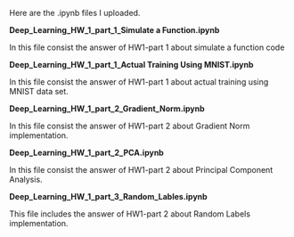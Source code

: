 Here are the .ipynb files I uploaded. 

<strong>Deep_Learning_HW_1_part_1_Simulate a Function.ipynb</strong>

  In this file consist the answer of HW1-part 1 about simulate a function code

<strong>Deep_Learning_HW_1_part_1_Actual Training Using MNIST.ipynb</strong>

  In this file consist  the answer of HW1-part 1 about actual training using MNIST data set.

<strong>Deep_Learning_HW_1_part_2_Gradient_Norm.ipynb</strong>

  In this file consist  the answer of HW1-part 2 about Gradient Norm implementation.

<strong>Deep_Learning_HW_1_part_2_PCA.ipynb</strong>

  In this file consist  the answer of HW1-part 2 about Principal Component Analysis.

<strong>Deep_Learning_HW_1_part_3_Random_Lables.ipynb</strong>

  This file includes the answer of HW1-part 2 about Random Labels implementation.
